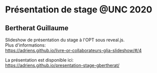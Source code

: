 # Présentation de stage @UNC 2020
## Bertherat Guillaume

Slideshow de présentation du stage à l'OPT sous reveal.js.<br>
Plus d'informations: <br>
https://adriens.github.io/livre-or-collaborateurs-glia-slideshow/#/4

La présentation est disponible ici:<br>
https://adriens.github.io/presentation-stage-gbertherat/

